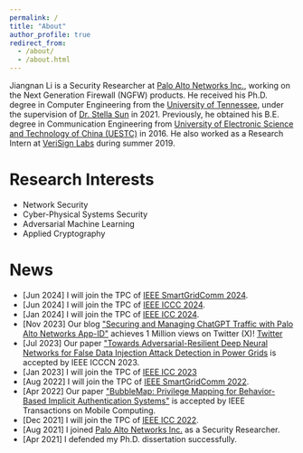```yaml
---
permalink: /
title: "About"
author_profile: true
redirect_from: 
  - /about/
  - /about.html
---
```


Jiangnan Li is a Security Researcher at [Palo Alto Networks Inc.](https://www.paloaltonetworks.com/), working on the Next Generation Firewall (NGFW) products. He received his Ph.D. degree in Computer Engineering from the [University of Tennessee](https://www.utk.edu/), under the supervision of [Dr. Stella Sun](https://web.eecs.utk.edu/~jysun/) in 2021. Previously, he obtained his B.E. degree in Communication Engineering from [University of Electronic Science and Technology of China (UESTC)](https://en.uestc.edu.cn/) in 2016. He also worked as a Research Intern at [VeriSign Labs](https://www.verisign.com/en_US/company-information/verisign-labs/index.xhtml) during summer 2019.

Research Interests
======
- Network Security
- Cyber-Physical Systems Security
- Adversarial Machine Learning
- Applied Cryptography


News
======
- [Jun 2024] I will join the TPC of [IEEE SmartGridComm 2024](https://sgc2024.ieee-smartgridcomm.org/).
- [Jun 2024] I will join the TPC of [IEEE ICCC 2024](https://iccc2024.ieee-iccc.org/).
- [Jan 2024] I will join the TPC of [IEEE ICC 2024](https://icc2024.ieee-icc.org/).
- [Nov 2023] Our blog ["Securing and Managing ChatGPT Traffic with Palo Alto Networks App-ID"](https://www.paloaltonetworks.com/blog/2023/05/securing-and-managing-chatgpt-traffic/) achieves 1 Million views on Twitter (X)! [Twitter](https://x.com/PaloAltoNtwks/status/1707481740527140972)
- [Jul 2023] Our paper ["Towards Adversarial-Resilient Deep Neural Networks for False Data Injection Attack Detection in Power Grids](https://ieeexplore.ieee.org/abstract/document/10230180) is accepted by IEEE ICCCN 2023.
- [Jan 2023] I will join the TPC of [IEEE ICC 2023](https://icc2023.ieee-icc.org/)
- [Aug 2022] I will join the TPC of [IEEE SmartGridComm 2022](https://sgc2022.ieee-smartgridcomm.org/).
- [Apr 2022] Our paper ["BubbleMap: Privilege Mapping for Behavior-Based Implicit Authentication Systems"](https://ieeexplore.ieee.org/abstract/document/9755035) is accepted by IEEE Transactions on Mobile Computing.
- [Dec 2021] I will join the TPC of [IEEE ICC 2022](https://icc2022.ieee-icc.org/index.html).
- [Aug 2021] I joined [Palo Alto Networks Inc.](https://www.paloaltonetworks.com/) as a Security Researcher.
- [Apr 2021] I defended my Ph.D. dissertation successfully.



